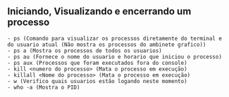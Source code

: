 ## Iniciando, Visualizando e encerrando um processo

	- ps (Comando para visualizar os processos diretamente do terminal e do usuario atual (Não mostra os processos do ambinete grafico))
	- ps a (Mostra os processos de todos os usuarios)
	- ps au (Fornece o nome do usuario e horario que iniciou o processo)
	- ps aux (Processos que foram executados fora do console)
	- kill <numero do processo> (Mata o processo em execução)
	- killall <Nome do processo> (Mata o processo em execução)
	- w (Verifico quais usuarios estão logando neste momento)
	- who -a (Mostra o PID)
	